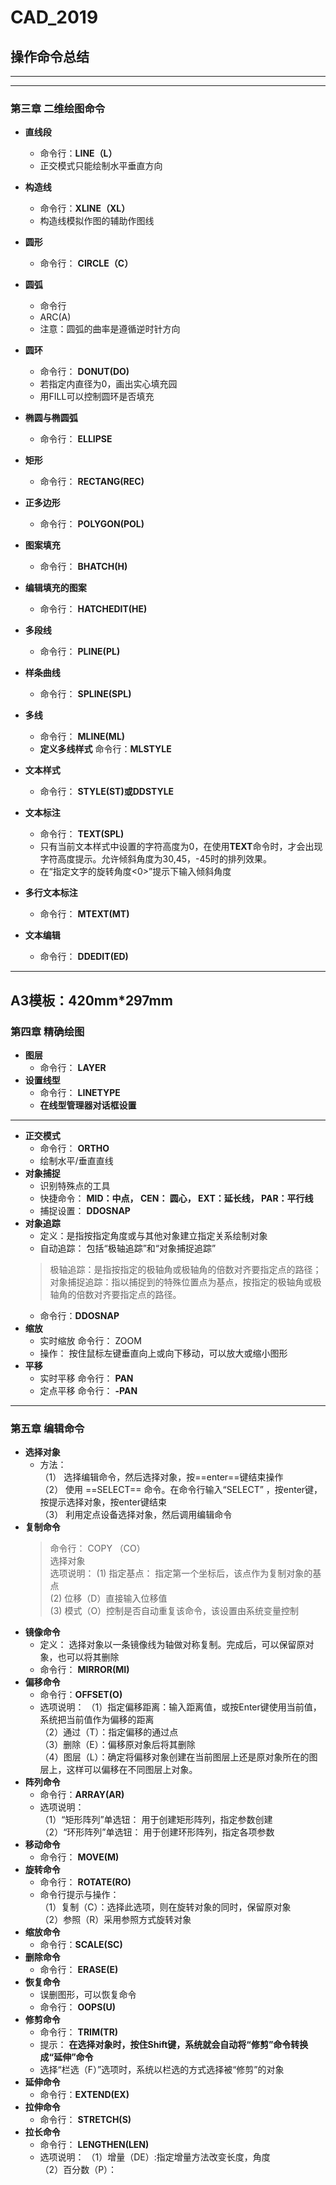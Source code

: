 # CAD_2019
## 操作命令总结  
---
---
### 第三章 二维绘图命令
+ **直线段**  
  + 命令行：**LINE（L）**
  + 正交模式只能绘制水平垂直方向
  
+ **构造线**  
  + 命令行：**XLINE（XL）**  
  + 构造线模拟作图的辅助作图线  
+ **圆形**  
  + 命令行：  **CIRCLE（C）** 

+ **圆弧**  
  + 命令行  
  + ARC(A)
  + 注意：圆弧的曲率是遵循逆时针方向  
+ **圆环**  
  + 命令行：  **DONUT(DO)**
  + 若指定内直径为0，画出实心填充园  
  + 用FILL可以控制圆环是否填充  
+ **椭圆与椭圆弧**  
  + 命令行：  **ELLIPSE**  
+ **矩形**  
  + 命令行：  **RECTANG(REC)**  
+ **正多边形**  
  + 命令行：  **POLYGON(POL)**
+ **图案填充**  
  + 命令行：  **BHATCH(H)**
+ **编辑填充的图案**  
  + 命令行：  **HATCHEDIT(HE)**  
+ **多段线**
  + 命令行：  **PLINE(PL)**
+ **样条曲线**
  + 命令行：  **SPLINE(SPL)**
+ **多线**
  + 命令行：  **MLINE(ML)**
  + **定义多线样式**
    命令行：**MLSTYLE**
+ **文本样式**
  + 命令行：  **STYLE(ST)或DDSTYLE**
+ **文本标注**
  + 命令行：  **TEXT(SPL)**  
  + 只有当前文本样式中设置的字符高度为0，在使用**TEXT**命令时，才会出现字符高度提示。允许倾斜角度为30,45，-45时的排列效果。
  + 在“指定文字的旋转角度<0>”提示下输入倾斜角度
+ **多行文本标注**
  + 命令行：  **MTEXT(MT)**  
+ **文本编辑**
  + 命令行：  **DDEDIT(ED)**  
---
**A3模板：420mm*297mm**  
---

### 第四章 精确绘图 
+ **图层**  
  + 命令行：  **LAYER**  
+ **设置线型**  
  + 命令行：  **LINETYPE**  
  + **在线型管理器对话框设置**  
---
+ **正交模式**  
  + 命令行： **ORTHO**  
  + 绘制水平/垂直直线  
+ **对象捕捉**  
  + 识别特殊点的工具  
  + 快捷命令： **MID：中点， CEN： 圆心， EXT：延长线， PAR：平行线**  
  + 捕捉设置：  **DDOSNAP**  
+ **对象追踪**  
  + 定义：是指按指定角度或与其他对象建立指定关系绘制对象  
  + 自动追踪： 包括“极轴追踪”和“对象捕捉追踪”  
  > 极轴追踪：是指按指定的极轴角或极轴角的倍数对齐要指定点的路径；   
  > 对象捕捉追踪：指以捕捉到的特殊位置点为基点，按指定的极轴角或极轴角的倍数对齐要指定点的路径。  
  + 命令行：**DDOSNAP**  
+ **缩放**  
  + 实时缩放 命令行： ZOOM  
  + 操作： 按住鼠标左键垂直向上或向下移动，可以放大或缩小图形  
+ **平移**  
  + 实时平移 命令行： **PAN**  
  + 定点平移 命令行： **-PAN**  
  
---

### 第五章  编辑命令  
+ **选择对象**  
  + 方法：  
    （1） 选择编辑命令，然后选择对象，按==enter==键结束操作  
    （2） 使用 ==SELECT== 命令。在命令行输入“SELECT” ，按enter键，按提示选择对象，按enter键结束    
    （3） 利用定点设备选择对象，然后调用编辑命令  
+ **复制命令**  
  > 命令行： COPY （CO）  
  > 选择对象  
  > 选项说明：
    (1) 指定基点： 指定第一个坐标后，该点作为复制对象的基点  
    (2) 位移（D）直接输入位移值  
    (3) 模式（O）控制是否自动重复该命令，该设置由系统变量控制  
+ **镜像命令**  
  + 定义： 选择对象以一条镜像线为轴做对称复制。完成后，可以保留原对象，也可以将其删除   
  + 命令行： **MIRROR(MI)**  
+ **偏移命令**  
  + 命令行：**OFFSET(O)**  
  + 选项说明： 
    （1）指定偏移距离：输入距离值，或按Enter键使用当前值，系统把当前值作为偏移的距离  
    （2）通过（T）：指定偏移的通过点  
    （3）删除（E）：偏移原对象后将其删除  
    （4）图层（L）：确定将偏移对象创建在当前图层上还是原对象所在的图层上，这样可以偏移在不同图层上对象。
+ **阵列命令**  
  + 命令行：**ARRAY(AR)**  
  + 选项说明：  
    （1）“矩形阵列”单选钮： 用于创建矩形阵列，指定参数创建   
    （2）“环形阵列”单选钮： 用于创建环形阵列，指定各项参数  
+ **移动命令**  
  + 命令行： **MOVE(M)**  
+ **旋转命令**  
  + 命令行： **ROTATE(RO)**  
  + 命令行提示与操作：  
    （1）复制（C）：选择此选项，则在旋转对象的同时，保留原对象  
    （2）参照（R）采用参照方式旋转对象  
+ **缩放命令**  
  + 命令行：**SCALE(SC)**  
+ **删除命令**  
  + 命令行： **ERASE(E)**  
+ **恢复命令**  
  + 误删图形，可以恢复命令
  + 命令行： **OOPS(U)**  
+ **修剪命令**  
  + 命令行： **TRIM(TR)**  
  + 提示： **在选择对象时，按住Shift键，系统就会自动将“修剪”命令转换成“延伸”命令**
  + 选择“栏选（F）”选项时，系统以栏选的方式选择被“修剪”的对象  
+ **延伸命令**  
  + 命令行：**EXTEND(EX)**  
+ **拉伸命令**  
  + 命令行： **STRETCH(S)**  
+ **拉长命令**  
  + 命令行： **LENGTHEN(LEN)**  
  + 选项说明：
    （1）增量（DE）:指定增量方法改变长度，角度  
    （2）百分数（P）：
  
    
  
  



